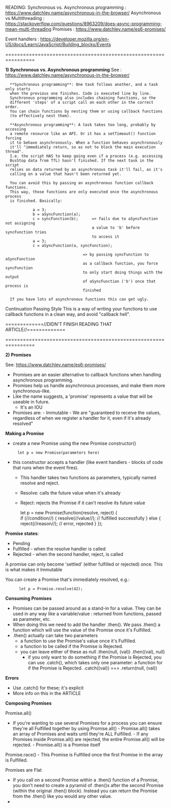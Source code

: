 READING:
Synchronous vs. Asynchronous programming :
            https://www.datchley.name/asynchronous-in-the-browser/
Asynchronous vs Multithreading :      
            https://stackoverflow.com/questions/8963209/does-async-programming-mean-multi-threading
Promises :
          https://www.datchley.name/es6-promises/  

Event handlers :
          https://developer.mozilla.org/en-US/docs/Learn/JavaScript/Building_blocks/Events

================================================================


**1) Synchronous vs. Asynchronous programming**
See : https://www.datchley.name/asynchronous-in-the-browser/

      **Synchronous programming**: One task follows another, and a task only starts
      when the previous one finishes. Code is executed line by line.
      Synchronous programming also includes chaining functions, so the
      different 'steps' of a script call on each other in the correct order.
      You can chain functions by nesting them or using callback functions
      (to effectively nest them).

      **Asynchronous programming**: A task takes too long, probably by accessing
      a remote resource like an API. Or it has a setTimeout() function forcing
      it to behave asynchronously. When a function behaves asynchronously
      it'll "immediately return, so as not to block the main execution thread".
      I.e. the script HAS to keep going even if a process (e.g. accessing
      BusStop data from TfL) hasn't finished. If the next task in the script
      relies on data returned by an asynchronous task it'll fail, as it's
      calling on a value that hasn't been returned yet.

      You can avoid this by passing an asynchronous function callback functions.
      This way, those functions are only executed once the asynchronous process
      is finished. Basically:

                a = 3;
                b = aSyncFunction(a);
                c = syncFunction(b);      => fails due to aSyncFunction not assigning
                                          a value to 'b' before syncFunction tries
                                          to access it
                a = 3;
                c = aSyncFunction(a, syncFunction);

                                      => by passing syncFunction to aSyncFunction
                                      as a callback function, you force syncFunction
                                      to only start doing things with the output
                                      of aSyncFunction ('b') once that process is
                                      finished

      If you have lots of asynchronous functions this can get ugly.

Continuation Passing Style
      This is a way of writing your functions to use callback functions in
      a clean way, and avoid "callback hell".


=============//DIDN'T FINISH READING THAT ARTICLE//=============


================================================================



**2) Promises**

See: https://www.datchley.name/es6-promises/

 - Promises are an easier alternative to callback functions when handling asynchronous programming.
 - Promises help us handle asynchronous processes, and make them more synchronous-like.
 - Like the name suggests, a 'promise' represents a value that will be useable in future.
      - It's an IOU
 - Promises are:
       - Immutable
       - We are "guaranteed to receive the values, regardless of when we register a handler for it, even if it's already resolved"

**Making a Promise**
  - create a new Promise using the new Promise constructor()

          let p = new Promise(parameters here)

  - this constructor accepts a handler (like event handlers - blocks of code that runs when the event fires).
       - This handler takes two functions as parameters, typically named resolve and reject.
       - Resolve: calls the future value when it's already
       - Reject: rejects the Promise if it can't resolve its future value

          let p = new Promise(function(resolve, reject) {  
            if (//condition//) {
              resolve(//value//);  // fulfilled successfully
            } else {
              reject(//reason//);  // error, rejected
            }
          });

**Promise states**:
 - Pending
 - Fulfilled - when the resolve handler is called
 - Rejected - when the second handler, reject, is called

A promise can only become 'settled' (either fulfilled or rejected) once. This is what makes it Immutable

You can create a Promise that's immediately resolved, e.g.:

          let p = Promise.resolve(42);

**Consuming Promises**
  - Promises can be passed around as a stand-in for a value. They can be used in
    any way like a variable/value : returned from functions, passed as parameter,
    etc.
  - When doing this we need to add the handler .then(). We pass .then() a function
    which will use the value of the Promise once it's Fulfilled.
  - .then() actually can take two parameters
       - a function to use the Promise's value once it's Fulfilled.
       - a function to be called if the Promise is Rejected.
       - you can leave either of these as null .then(null, (val)) .then((val), null)
            - if you only want to do something if the Promise is Rejected, you
              can use .catch(), which takes only one parameter: a function
              for if the Promise is Rejected. .catch((val)) === .return(null, (val))

**Errors**
  - Use .catch() for these; it's explicit
  - More info on this in the ARTICLE

**Composing Promises**

Promise.all()
  - If you're wanting to use several Promises for a process you can ensure they're
    all Fulfilled together by using Promise.all()
        - Promise.all() takes an array of Promises and waits until they're ALL Fulfilled.
        - If any Promises inside Promise.all() are rejected, the entire Promise.all() will be rejected.
        - Promise.all() is a Promise itself


Promise.race()
    - This Promise is Fulfilled once the first Promise in the array is Fulfilled.


Promises are Flat
 - If you call on a second Promise within a .then() function of a Promise, you don't need to create a pyramid of .then()s after the second Promise (within the original .then() block). Instead you can return the Promise from the .then() like you would any other value.
 - 
